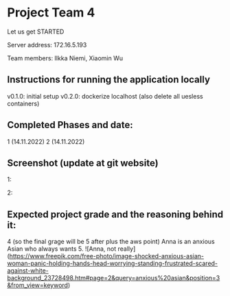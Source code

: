 # Project Team 4

Let us get STARTED

Server address: 172.16.5.193

Team members: Ilkka Niemi, Xiaomin Wu



## Instructions for running the application locally
 v0.1.0: initial setup
 v0.2.0: dockerize localhost (also delete all uesless containers)

## Completed Phases and date:
 1 (14.11.2022)
 2 (14.11.2022)

## Screenshot (update at git website)
1: 

2:


## Expected project grade and the reasoning behind it:
  4 (so the final grage will be 5 after plus the aws point)
  Anna is an anxious Asian who always wants 5.
![Anna, not really] (https://www.freepik.com/free-photo/image-shocked-anxious-asian-woman-panic-holding-hands-head-worrying-standing-frustrated-scared-against-white-background_23728498.htm#page=2&query=anxious%20asian&position=3&from_view=keyword)
